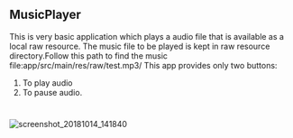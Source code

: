## MusicPlayer
This is very basic application which plays a audio file that is available as a local raw resource.
The music file to be played is kept in raw resource directory.Follow this path to find the music file:app/src/main/res/raw/test.mp3/
This app provides only two buttons:
1) To play audio 
2) To pause audio.
#
![screenshot_20181014_141840](https://user-images.githubusercontent.com/33418013/46914497-308abc80-cfbc-11e8-9643-dc0cdad50ffb.jpg)

